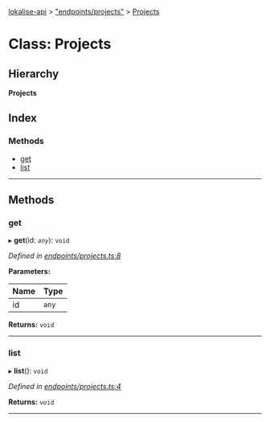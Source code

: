 [lokalise-api](../README.md) > ["endpoints/projects"](../modules/_endpoints_projects_.md) > [Projects](../classes/_endpoints_projects_.projects.md)

# Class: Projects

## Hierarchy

**Projects**

## Index

### Methods

* [get](_endpoints_projects_.projects.md#get)
* [list](_endpoints_projects_.projects.md#list)

---

## Methods

<a id="get"></a>

###  get

▸ **get**(id: *`any`*): `void`

*Defined in [endpoints/projects.ts:8](https://github.com/lokalise/node-lokalise-api/blob/0885602/src/endpoints/projects.ts#L8)*

**Parameters:**

| Name | Type |
| ------ | ------ |
| id | `any` |

**Returns:** `void`

___
<a id="list"></a>

###  list

▸ **list**(): `void`

*Defined in [endpoints/projects.ts:4](https://github.com/lokalise/node-lokalise-api/blob/0885602/src/endpoints/projects.ts#L4)*

**Returns:** `void`

___


